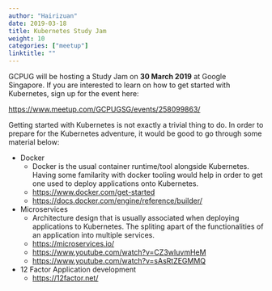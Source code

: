 ```yaml
---
author: "Hairizuan"
date: 2019-03-18
title: Kubernetes Study Jam
weight: 10
categories: ["meetup"]
linktitle: ""
---
```


GCPUG will be hosting a Study Jam on **30 March 2019** at Google Singapore. If you are interested to learn on how to get started with Kubernetes, sign up for the event here:

https://www.meetup.com/GCPUGSG/events/258099863/

Getting started with Kubernetes is not exactly a trivial thing to do. In order to prepare for the Kubernetes adventure, it would be good to go through some material below:

- Docker
  - Docker is the usual container runtime/tool alongside Kubernetes. Having some familarity with docker tooling would help in order to get one used to deploy applications onto Kubernetes.
  - https://www.docker.com/get-started
  - https://docs.docker.com/engine/reference/builder/
- Microservices
  - Architecture design that is usually associated when deploying applications to Kubernetes. The spliting apart of the functionalities of an application into multiple services.
  - https://microservices.io/
  - https://www.youtube.com/watch?v=CZ3wIuvmHeM
  - https://www.youtube.com/watch?v=sAsRtZEGMMQ
- 12 Factor Application development
  - https://12factor.net/
